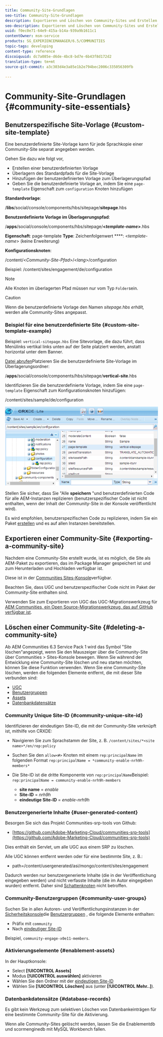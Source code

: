 ```yaml
---
title: Community-Site-Grundlagen
seo-title: Community-Site-Grundlagen
description: Exportieren und Löschen von Community-Sites und Erstellen benutzerdefinierter Site-Vorlagen
seo-description: Exportieren und Löschen von Community-Sites und Erstellen benutzerdefinierter Site-Vorlagen
uuid: f0ec0e71-64e9-415a-b14a-939a9b1611c1
contentOwner: msm-service
products: SG_EXPERIENCEMANAGER/6.5/COMMUNITIES
topic-tags: developing
content-type: reference
discoiquuid: dc7a085e-d6de-4bc8-bd7e-6b43f8d172d2
translation-type: tm+mt
source-git-commit: a3c303d4e3a85e1b2e794bec2006c335056309fb

---
```



# Community-Site-Grundlagen {#community-site-essentials}

## Benutzerspezifische Site-Vorlage {#custom-site-template}

Eine benutzerdefinierte Site-Vorlage kann für jede Sprachkopie einer Community-Site separat angegeben werden.

Gehen Sie dazu wie folgt vor,

* Erstellen einer benutzerdefinierten Vorlage
* Überlagern des Standardpfads für die Site-Vorlage
* Hinzufügen der benutzerdefinierten Vorlage zum Überlagerungspfad
* Geben Sie die benutzerdefinierte Vorlage an, indem Sie eine `page-template` Eigenschaft zum `configuration` Knoten hinzufügen

**Standardvorlage**:

/**libs**/social/console/components/hbs/sitepage/**sitepage**.hbs

**Benutzerdefinierte Vorlage im Überlagerungspfad**:

/**apps**/social/console/components/hbs/sitepage/**&lt;*template-name*>**.hbs

**Eigenschaft**: page-template **Type**: Zeichenfolgenwert ****: &lt;*template-name*> (keine Erweiterung)

**Konfigurationsknoten**:

/content/&lt;*Community-Site-Pfad*>/&lt;*lang*>/configuration

Beispiel: /content/sites/engagement/de/configuration

>[!NOTE]
>
>Alle Knoten im überlagerten Pfad müssen nur vom Typ `Folder`sein.

>[!CAUTION]
>
>Wenn die benutzerdefinierte Vorlage den Namen *sitepage.hbs erhält,* werden alle Community-Sites angepasst.

### Beispiel für eine benutzerdefinierte Site {#custom-site-template-example}

Beispiel: `vertical-sitepage.hbs` Eine Sitevorlage, die dazu führt, dass Menülinks vertikal links unten auf der Seite platziert werden, anstatt horizontal unter dem Banner.

[Datei abrufen](assets/vertical-sitepage.hbs)Platzieren Sie die benutzerdefinierte Site-Vorlage im Überlagerungsordner:

/**apps**/social/console/components/hbs/sitepage/**vertical-site**.hbs

Identifizieren Sie die benutzerdefinierte Vorlage, indem Sie eine `page-template` Eigenschaft zum Konfigurationsknoten hinzufügen:

/content/sites/sample/de/configuration

![chlimage_1-80](assets/chlimage_1-80.png)

Stellen Sie sicher, dass Sie &quot;Alle **speichern** &quot;und benutzerdefinierten Code für alle AEM-Instanzen replizieren (benutzerspezifischer Code ist nicht enthalten, wenn der Inhalt der Community-Site in der Konsole veröffentlicht wird).

Es wird empfohlen, benutzerspezifischen Code zu replizieren, indem Sie ein Paket [erstellen](../../help/sites-administering/package-manager.md#creating-a-new-package) und es auf allen Instanzen bereitstellen.

## Exportieren einer Community-Site {#exporting-a-community-site}

Nachdem eine Community-Site erstellt wurde, ist es möglich, die Site als AEM-Paket zu exportieren, das im Package Manager gespeichert ist und zum Herunterladen und Hochladen verfügbar ist.

Diese ist in der [Communities Sites-Konsole](sites-console.md#exporting-the-site)verfügbar.

Beachten Sie, dass UGC und benutzerspezifischer Code nicht im Paket der Community-Site enthalten sind.

Verwenden Sie zum Exportieren von UGC das UGC-Migrationswerkzeug für [AEM Communities, ein Open Source-Migrationswerkzeug, das auf GitHub verfügbar ist](https://github.com/Adobe-Marketing-Cloud/communities-ugc-migration).

## Löschen einer Community-Site {#deleting-a-community-site}

Ab AEM Communities 6.3 Service Pack 1 wird das Symbol &quot;Site löschen&quot;angezeigt, wenn Sie den Mauszeiger über die Community-Site über Communities > Sites-Konsole bewegen. Wenn Sie während der Entwicklung eine Community-Site löschen und neu starten möchten, können Sie diese Funktion verwenden. Wenn Sie eine Community-Site löschen, werden die folgenden Elemente entfernt, die mit dieser Site verbunden sind:

* [UGC](#user-generated-content)
* [Benutzergruppen](#community-user-groups)
* [Assets](#enablement-assets)
* [Datenbankdatensätze](#database-records)

### Community Unique Site-ID {#community-unique-site-id}

Identifizieren der eindeutigen Site-ID, die mit der Community-Site verknüpft ist, mithilfe von CRXDE:

* Navigieren Sie zum Sprachstamm der Site, z. B. `/content/sites/*<site name>*/en/rep:policy`

* Suchen Sie den `allow<#>` Knoten mit einem `rep:principalName` im folgenden Format `rep:principalName = *community-enable-nrh9h-members*`

* Die Site-ID ist die dritte Komponente von `rep:principalName`Beispiel: `rep:principalName = community-enable-nrh9h-members`

   * **site name** = *enable*
   * **Site-ID** = *nrh9h*
   * **eindeutige Site-ID** = *enable-nrh9h*

### Benutzergenerierte Inhalte {#user-generated-content}

Besorgen Sie sich das Projekt Communities-srp-tools von Github:

* [https://github.com/Adobe-Marketing-Cloud/communities-srp-tools](https://github.com/Adobe-Marketing-Cloud/communities-srp-tools)

Dies enthält ein Servlet, um alle UGC aus einem SRP zu löschen.

Alle UGC können entfernt werden oder für eine bestimmte Site, z. B.:

* path=/content/usergenerated/asi/mongo/content/sites/engagement

Dadurch werden nur benutzergenerierte Inhalte (die in der Veröffentlichung eingegeben werden) und nicht verfasste Inhalte (die im Autor eingegeben wurden) entfernt. Daher sind [Schattenknoten](srp.md#shadownodes) nicht betroffen.

### Community-Benutzergruppen {#community-user-groups}

Suchen Sie in allen Autoren- und Veröffentlichungsinstanzen in der [Sicherheitskonsole](../../help/sites-administering/security.md)die [Benutzergruppen](users.md) , die folgende Elemente enthalten:

* Präfix mit `community`
* Nach [eindeutiger Site-ID](#community-unique-site-id)

Beispiel, `community-engage-x0e11-members`.

### Aktivierungselemente {#enablement-assets}

In der Hauptkonsole:

* Select **[!UICONTROL Assets]**
* Modus **[!UICONTROL auswählen]** aktivieren
* Wählen Sie den Ordner mit der [eindeutigen Site-ID](#community-unique-site-id)
* Wählen Sie **[!UICONTROL Löschen]** aus (unter **[!UICONTROL Mehr..]**).

### Datenbankdatensätze {#database-records}

Es gibt kein Werkzeug zum selektiven Löschen von Datenbankeinträgen für eine bestimmte Community-Site für die Aktivierung.

Wenn alle Community-Sites gelöscht werden, lassen Sie die Enablementdb und scormenginedb mit MySQL Workbench fallen.
